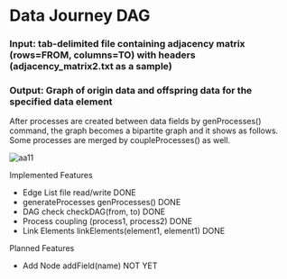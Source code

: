 # Data Journey DAG

### Input: tab-delimited file containing adjacency matrix (rows=FROM, columns=TO) with headers (adjacency_matrix2.txt as a sample)
### Output: Graph of origin data and offspring data for the specified data element

After processes are created between data fields by genProcesses() command, the graph becomes a bipartite graph and it shows as follows.  Some processes are merged by coupleProcesses() as well.

![aa11](https://github.com/tomkob9999/data_journey_dag/assets/96751911/3b517922-35ae-4ed4-bfce-11a1ae93b7eb)



Implemented Features
- Edge List file read/write DONE
- generateProcesses  genProcesses() DONE
- DAG check  checkDAG(from, to) DONE
- Process coupling  (process1, process2) DONE
- Link Elements  linkElements(element1, element1) DONE

Planned Features
- Add Node  addField(name) NOT YET
  
